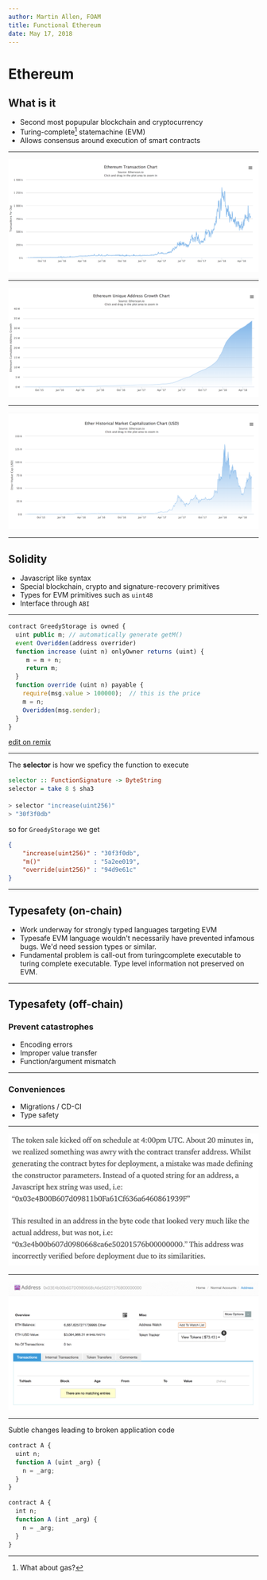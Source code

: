 ```yaml
---
author: Martin Allen, FOAM
title: Functional Ethereum
date: May 17, 2018
---
```


# Ethereum

## What is it

- Second most popupular blockchain and cryptocurrency
- Turing-complete[^0] statemachine (EVM)
- Allows consensus around execution of smart contracts

[^0]: What about gas?

---

![source: etherscan.io as of 05/16/2018](images/txs.png)

---

![source: etherscan.io as of 05/16/2018](images/addresses.png)

---

![source: etherscan.io as of 05/16/2018](images/marketcap.png)

---

## Solidity

- Javascript like syntax
- Special blockchain, crypto and signature-recovery primitives
- Types for EVM primitives such as `uint48`
- Interface through `ABI`

---

```javascript
contract GreedyStorage is owned {
  uint public m; // automatically generate getM()
  event Overidden(address overrider)
  function increase (uint n) onlyOwner returns (uint) {
     m = m + n;
     return m;
  }
  function override (uint n) payable {
    require(msg.value > 100000);  // this is the price
    m = n;
    Overidden(msg.sender);
  }
}
```

[edit on remix](https://ethereum.github.io/browser-solidity/#version=soljson-v0.4.19+commit.c4cbbb05.js&optimize=undefined&gist=a90b20b6df66c98f7af2f912952d2b7d)

---

The **selector** is how we speficy the function to execute

```haskell
selector :: FunctionSignature -> ByteString
selector = take 8 $ sha3

> selector "increase(uint256)"
> "30f3f0db"
```

so for `GreedyStorage` we get

```json
{
    "increase(uint256)" : "30f3f0db",
    "m()"               : "5a2ee019",
    "override(uint256)" : "94d9e61c"
}
```

---

## Typesafety (on-chain)
- Work underway for strongly typed languages targeting EVM
- Typesafe EVM language wouldn't necessarily have prevented infamous bugs. We'd need session types or similar.
- Fundamental problem is call-out from turingcomplete executable to turing complete executable. Type level information not preserved on EVM.

---

## Typesafety (off-chain)

### Prevent catastrophes

- Encoding errors
- Improper value transfer
- Function/argument mismatch

---

### Conveniences

- Migrations / CD-CI
- Type safety

---

![REX token sale 7/31/2017](images/rex1.png)

---

![Balance of invalid account](images/rex2.png)

---

Subtle changes leading to broken application code

```javascript
contract A {
  uint n;
  function A (uint _arg) {
    n = _arg;
  }
}
```

```javascript
contract A {
  int n;
  function A (int _arg) {
    n = _arg;
  }
}
```
